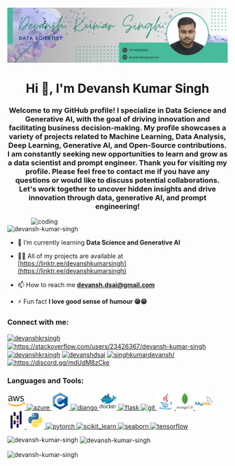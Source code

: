 ![logo](https://github.com/DEVANSH-KUMAR-SINGH/DEVANSH-KUMAR-SINGH/blob/main/github%20photo.png)
<h1 align="center">Hi 👋, I'm Devansh Kumar Singh</h1>
<h3 align="center">Welcome to my GitHub profile! I specialize in Data Science and Generative AI, with the goal of driving innovation and facilitating business decision-making. My profile showcases a variety of projects related to Machine Learning, Data Analysis, Deep Learning, Generative AI, and Open-Source contributions. I am constantly seeking new opportunities to learn and grow as a data scientist and prompt engineer. Thank you for visiting my profile. Please feel free to contact me if you have any questions or would like to discuss potential collaborations. Let's work together to uncover hidden insights and drive innovation through data, generative AI, and prompt engineering!</h3>
<img align="right" alt="coding" width="450" src="https://github.com/DEVANSH-KUMAR-SINGH/DEVANSH-KUMAR-SINGH/assets/141431788/c61b409e-ba63-4cdc-952d-13a8b2a0bc5c">
<p align="left"> <img src="https://komarev.com/ghpvc/?username=devansh-kumar-singh&label=Profile%20views&color=0e75b6&style=flat" alt="devansh-kumar-singh" /> </p>

- 🌱 I’m currently learning **Data Science and Generative AI**

- 👨‍💻 All of my projects are available at [https://linktr.ee/devanshkumarsingh](https://linktr.ee/devanshkumarsingh)

- 📫 How to reach me **devansh.dsai@gmail.com**

- ⚡ Fun fact **I love good sense of humour 😁😁**

<h3 align="left">Connect with me:</h3>
<p align="left">
<a href="https://linkedin.com/in/devanshkrsingh" target="blank"><img align="center" src="https://raw.githubusercontent.com/rahuldkjain/github-profile-readme-generator/master/src/images/icons/Social/linked-in-alt.svg" alt="devanshkrsingh" height="30" width="40" /></a>
<a href="https://stackoverflow.com/users/https://stackoverflow.com/users/23426367/devansh-kumar-singh" target="blank"><img align="center" src="https://raw.githubusercontent.com/rahuldkjain/github-profile-readme-generator/master/src/images/icons/Social/stack-overflow.svg" alt="https://stackoverflow.com/users/23426367/devansh-kumar-singh" height="30" width="40" /></a>
<a href="https://kaggle.com/devanshkrsingh" target="blank"><img align="center" src="https://raw.githubusercontent.com/rahuldkjain/github-profile-readme-generator/master/src/images/icons/Social/kaggle.svg" alt="devanshkrsingh" height="30" width="40" /></a>
<a href="https://www.hackerrank.com/devanshdsai" target="blank"><img align="center" src="https://raw.githubusercontent.com/rahuldkjain/github-profile-readme-generator/master/src/images/icons/Social/hackerrank.svg" alt="devanshdsai" height="30" width="40" /></a>
<a href="https://www.leetcode.com/singhkumardevansh/" target="blank"><img align="center" src="https://raw.githubusercontent.com/rahuldkjain/github-profile-readme-generator/master/src/images/icons/Social/leet-code.svg" alt="singhkumardevansh/" height="30" width="40" /></a>
<a href="https://discord.gg/https://discord.gg/mdUdM8zCke" target="blank"><img align="center" src="https://raw.githubusercontent.com/rahuldkjain/github-profile-readme-generator/master/src/images/icons/Social/discord.svg" alt="https://discord.gg/mdUdM8zCke" height="30" width="40" /></a>
</p>

<h3 align="left">Languages and Tools:</h3>
<p align="left"> <a href="https://aws.amazon.com" target="_blank" rel="noreferrer"> <img src="https://raw.githubusercontent.com/devicons/devicon/master/icons/amazonwebservices/amazonwebservices-original-wordmark.svg" alt="aws" width="40" height="40"/> </a> <a href="https://azure.microsoft.com/en-in/" target="_blank" rel="noreferrer"> <img src="https://www.vectorlogo.zone/logos/microsoft_azure/microsoft_azure-icon.svg" alt="azure" width="40" height="40"/> </a> <a href="https://www.cprogramming.com/" target="_blank" rel="noreferrer"> <img src="https://raw.githubusercontent.com/devicons/devicon/master/icons/c/c-original.svg" alt="c" width="40" height="40"/> </a> <a href="https://www.djangoproject.com/" target="_blank" rel="noreferrer"> <img src="https://cdn.worldvectorlogo.com/logos/django.svg" alt="django" width="40" height="40"/> </a> <a href="https://www.docker.com/" target="_blank" rel="noreferrer"> <img src="https://raw.githubusercontent.com/devicons/devicon/master/icons/docker/docker-original-wordmark.svg" alt="docker" width="40" height="40"/> </a> <a href="https://flask.palletsprojects.com/" target="_blank" rel="noreferrer"> <img src="https://www.vectorlogo.zone/logos/pocoo_flask/pocoo_flask-icon.svg" alt="flask" width="40" height="40"/> </a> <a href="https://git-scm.com/" target="_blank" rel="noreferrer"> <img src="https://www.vectorlogo.zone/logos/git-scm/git-scm-icon.svg" alt="git" width="40" height="40"/> </a> <a href="https://www.java.com" target="_blank" rel="noreferrer"> <img src="https://raw.githubusercontent.com/devicons/devicon/master/icons/java/java-original.svg" alt="java" width="40" height="40"/> </a> <a href="https://www.mongodb.com/" target="_blank" rel="noreferrer"> <img src="https://raw.githubusercontent.com/devicons/devicon/master/icons/mongodb/mongodb-original-wordmark.svg" alt="mongodb" width="40" height="40"/> </a> <a href="https://www.mysql.com/" target="_blank" rel="noreferrer"> <img src="https://raw.githubusercontent.com/devicons/devicon/master/icons/mysql/mysql-original-wordmark.svg" alt="mysql" width="40" height="40"/> </a> <a href="https://pandas.pydata.org/" target="_blank" rel="noreferrer"> <img src="https://raw.githubusercontent.com/devicons/devicon/2ae2a900d2f041da66e950e4d48052658d850630/icons/pandas/pandas-original.svg" alt="pandas" width="40" height="40"/> </a> <a href="https://www.python.org" target="_blank" rel="noreferrer"> <img src="https://raw.githubusercontent.com/devicons/devicon/master/icons/python/python-original.svg" alt="python" width="40" height="40"/> </a> <a href="https://pytorch.org/" target="_blank" rel="noreferrer"> <img src="https://www.vectorlogo.zone/logos/pytorch/pytorch-icon.svg" alt="pytorch" width="40" height="40"/> </a> <a href="https://scikit-learn.org/" target="_blank" rel="noreferrer"> <img src="https://upload.wikimedia.org/wikipedia/commons/0/05/Scikit_learn_logo_small.svg" alt="scikit_learn" width="40" height="40"/> </a> <a href="https://seaborn.pydata.org/" target="_blank" rel="noreferrer"> <img src="https://seaborn.pydata.org/_images/logo-mark-lightbg.svg" alt="seaborn" width="40" height="40"/> </a> <a href="https://www.tensorflow.org" target="_blank" rel="noreferrer"> <img src="https://www.vectorlogo.zone/logos/tensorflow/tensorflow-icon.svg" alt="tensorflow" width="40" height="40"/> </a> </p>

<p><img align="left" src="https://github-readme-stats.vercel.app/api/top-langs?username=devansh-kumar-singh&show_icons=true&locale=en&layout=compact" alt="devansh-kumar-singh" /></p>

<p>&nbsp;<img align="center" src="https://github-readme-stats.vercel.app/api?username=devansh-kumar-singh&show_icons=true&locale=en" alt="devansh-kumar-singh" /></p>

<p><img align="center" src="https://github-readme-streak-stats.herokuapp.com/?user=devansh-kumar-singh&" alt="devansh-kumar-singh" /></p>

